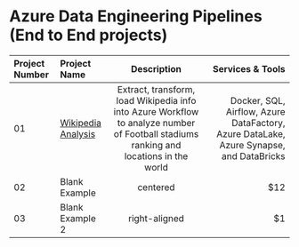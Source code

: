 # Azure Data Engineering Pipelines (End to End projects)

| Project Number | Project Name                                                                                                                                   |                                                              Description                                                              |                                                                       Services & Tools |
| :------------- | :--------------------------------------------------------------------------------------------------------------------------------------------- | :-----------------------------------------------------------------------------------------------------------------------------------: | -------------------------------------------------------------------------------------: |
| 01             | [Wikipedia Analysis](https://github.com/KevinGastelum/MyDataEngineering/tree/main/02._Azure_DataEngineeringProjects/01_Wikipedia_ETL_Pipeline) | Extract, transform, load Wikipedia info into Azure Workflow to analyze number of Football stadiums ranking and locations in the world | Docker, SQL, Airflow, Azure DataFactory, Azure DataLake, Azure Synapse, and DataBricks |
| 02             | Blank Example                                                                                                                                  |                                                               centered                                                                |                                                                                    $12 |
| 03             | Blank Example 2                                                                                                                                |                                                             right-aligned                                                             |                                                                                     $1 |

##

